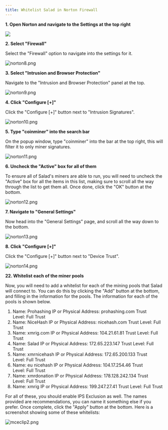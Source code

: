 ```yaml
---
title: Whitelist Salad in Norton Firewall
---
```


**1. Open Norton and navigate to the Settings at the top right**

![](./content/images/Troubleshooting/Antivirus/How-to-Whitelist-Salad-in-Norton-Firewall-1.png)

**2. Select "Firewall"**

Select the "Firewall" option to navigate into the settings for it.

![norton8.png](./content/images/Troubleshooting/Antivirus/How-to-Whitelist-Salad-in-Norton-Firewall-2.png)

**3. Select "Intrusion and Browser Protection"**

Navigate to the "Intrusion and Browser Protection" panel at the top.

![norton9.png](./content/images/Troubleshooting/Antivirus/How-to-Whitelist-Salad-in-Norton-Firewall-3.png)

**4. Click "Configure \[+]"**

Click the "Configure \[+]" button next to "Intrusion Signatures".

![norton10.png](./content/images/Troubleshooting/Antivirus/How-to-Whitelist-Salad-in-Norton-Firewall-4.png)

**5. Type "coinminer" into the search bar**

On the popup window, type "coinminer" into the bar at the top right, this will filter it to only miner signatures.

![norton11.png](./content/images/Troubleshooting/Antivirus/How-to-Whitelist-Salad-in-Norton-Firewall-5.png)

**6. Uncheck the "Active" box for all of them**

To ensure all of Salad's miners are able to run, you will need to uncheck the "Active" box for all the items in this
list, making sure to scroll all the way through the list to get them all. Once done, click the "OK" button at the
bottom.

![norton12.png](./content/images/Troubleshooting/Antivirus/How-to-Whitelist-Salad-in-Norton-Firewall-6.png)

**7. Navigate to "General Settings"**

Now head into the "General Settings" page, and scroll all the way down to the bottom.

![norton13.png](./content/images/Troubleshooting/Antivirus/How-to-Whitelist-Salad-in-Norton-Firewall-7.png)

**8. Click "Configure \[+]"**

Click the "Configure \[+]" button next to "Device Trust".

![norton14.png](./content/images/Troubleshooting/Antivirus/How-to-Whitelist-Salad-in-Norton-Firewall-8.png)

**22. Whitelist each of the miner pools**

Now, you will need to add a whitelist for each of the mining pools that Salad will connect to. You can do this by
clicking the "Add" button at the bottom, and filling in the information for the pools. The information for each of the
pools is shown below.

1. Name: Prohashing IP or Physical Address: prohashing.com Trust Level: Full Trust
2. Name: NiceHash IP or Physical Address: nicehash.com Trust Level: Full Trust
3. Name: xmrig.com IP or Physical Address: 104.21.61.81 Trust Level: Full Trust
4. Name: Salad IP or Physical Address: 172.65.223.147 Trust Level: Full Trust
5. Name: xmrnicehash IP or Physical Address: 172.65.200.133 Trust Level: Full Trust
6. Name: eu nicehash IP or Physical Address: 104.17.254.46 Trust Level: Full Trust
7. Name: xmrdonation IP or Physical Address: 178.128.242.134 Trust Level: Full Trust
8. Name: xmrig IP or Physical Address: 199.247.27.41 Trust Level: Full Trust

For all of these, you should enable IPS Exclusion as well. The names provided are recommendations, you can name it
something else if you prefer. Once complete, click the "Apply" button at the bottom. Here is a screenshot showing some
of these whitelists:

![mceclip2.png](./content/images/Troubleshooting/Antivirus/How-to-Whitelist-Salad-in-Norton-Firewall-9.png)

